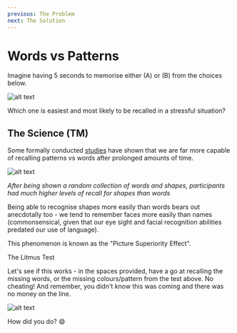 ```yaml
---
previous: The Problem
next: The Solution
---
```


# Words vs Patterns

Imagine having 5 seconds to memorise either (A) or (B) from the choices below.

![alt text](/wordsvspatterns.svg)

Which one is easiest and most likely to be recalled in a stressful situation?

## The Science (TM)

Some formally conducted [studies](https://en.wikipedia.org/wiki/Picture_superiority_effect) have shown that we are far more capable of recalling patterns vs words after prolonged amounts of time.

![alt text](/circles.svg)

*After being shown a random collection of words and shapes, participants had much higher levels of recall for shapes than words*

Being able to recognise shapes more easily than words bears out anecdotally too - we tend to remember faces more easily than names (commonsensical, given that our eye sight and facial recognition abilities predated our use of language).

This phenomenon is known as the "Picture Superiority Effect".

The Litmus Test

Let's see if this works - in the spaces provided, have a go at recalling the missing words, or the missing colours/pattern from the test above. No cheating! And remember, you didn't know this was coming and there was no money on the line.

![alt text](/test.svg)

How did you do? 😄
​
